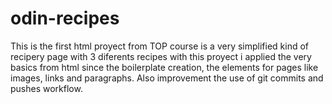 # odin-recipes
This is the first html proyect from TOP course
is a very simplified kind of recipery page with 3 diferents recipes with this proyect i applied the very basics from html since the boilerplate creation, the elements for pages like images, links and paragraphs.
Also improvement the use of git commits and pushes workflow.
